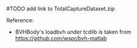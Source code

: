 #TODO add link to TotalCaptureDataset.zip

Reference:
- BVHBody's loadbvh under tcdlib is taken from https://github.com/wspr/bvh-matlab